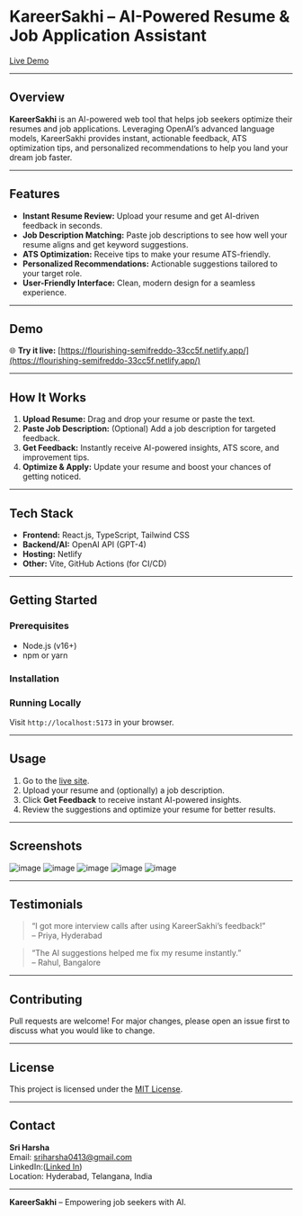# KareerSakhi – AI-Powered Resume & Job Application Assistant

[Live Demo](https://flourishing-semifreddo-33cc5f.netlify.app/)

---

## Overview

**KareerSakhi** is an AI-powered web tool that helps job seekers optimize their resumes and job applications. Leveraging OpenAI’s advanced language models, KareerSakhi provides instant, actionable feedback, ATS optimization tips, and personalized recommendations to help you land your dream job faster.

---

## Features

- **Instant Resume Review:** Upload your resume and get AI-driven feedback in seconds.
- **Job Description Matching:** Paste job descriptions to see how well your resume aligns and get keyword suggestions.
- **ATS Optimization:** Receive tips to make your resume ATS-friendly.
- **Personalized Recommendations:** Actionable suggestions tailored to your target role.
- **User-Friendly Interface:** Clean, modern design for a seamless experience.

---

## Demo

🌐 **Try it live:** [https://flourishing-semifreddo-33cc5f.netlify.app/](https://flourishing-semifreddo-33cc5f.netlify.app/)

---

## How It Works

1. **Upload Resume:** Drag and drop your resume or paste the text.
2. **Paste Job Description:** (Optional) Add a job description for targeted feedback.
3. **Get Feedback:** Instantly receive AI-powered insights, ATS score, and improvement tips.
4. **Optimize & Apply:** Update your resume and boost your chances of getting noticed.

---

## Tech Stack

- **Frontend:** React.js, TypeScript, Tailwind CSS
- **Backend/AI:** OpenAI API (GPT-4)
- **Hosting:** Netlify
- **Other:** Vite, GitHub Actions (for CI/CD)

---

## Getting Started

### Prerequisites

- Node.js (v16+)
- npm or yarn

### Installation


### Running Locally


Visit `http://localhost:5173` in your browser.

---

## Usage

1. Go to the [live site](https://flourishing-semifreddo-33cc5f.netlify.app/).
2. Upload your resume and (optionally) a job description.
3. Click **Get Feedback** to receive instant AI-powered insights.
4. Review the suggestions and optimize your resume for better results.

---

## Screenshots

<!-- Add screenshots of your tool’s main UI, feedback results, and before/after examples here. Example: -->
![image](https://github.com/user-attachments/assets/fe139b29-c6b9-4157-a6ae-52c874c3f15f)
![image](https://github.com/user-attachments/assets/cf006b01-b55a-4968-993e-98807d2c00c9)
![image](https://github.com/user-attachments/assets/41cfb8d5-44fb-4d39-a557-be42e10a8fbb)
![image](https://github.com/user-attachments/assets/7ee9e567-8cd2-4733-a112-d34b890fa0b3)
![image](https://github.com/user-attachments/assets/ebdc7219-5f5b-4036-8ca5-8b9e55cff7ff)




---

## Testimonials

> “I got more interview calls after using KareerSakhi’s feedback!”  
> – Priya, Hyderabad

> “The AI suggestions helped me fix my resume instantly.”  
> – Rahul, Bangalore

---

## Contributing

Pull requests are welcome! For major changes, please open an issue first to discuss what you would like to change.

---

## License

This project is licensed under the [MIT License](LICENSE).

---

## Contact

**Sri Harsha**  
Email: [sriharsha0413@gmail.com](mailto:sriharsha0413@gmail.com)  
LinkedIn:([Linked In](https://www.linkedin.com/in/sri-harsha-b932102b7/))  
Location: Hyderabad, Telangana, India

---

**KareerSakhi** – Empowering job seekers with AI.
